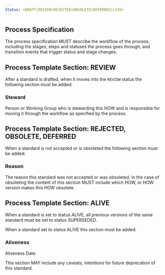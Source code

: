 ```yaml
---
Status: <DRAFT|REVIEW|REJECTED|OBSOLETE|DEFERRED|LIVE>
---
```

## Process Specification

The process specification MUST describe the workflow of the process, including the stages, steps and statuses the process goes through, and transition events that trigger status and stage changes.

## Process Template Section: REVIEW

After a standard is drafted, when it moves into the `REVIEW` status the following section must be added:

### Steward

Person or Working Group who is stewarding this HOW and is responsible for moving it through the workflow as specified by the process.

## Process Template Section: REJECTED, OBSOLETE, DEFERRED

When a standard is not accepted or is obsoleted the following section must be added:

### <status> Reason

The reason this standard was not accepted or was obsoleted.  In the case of obsoleting the content of this section MUST include which HOW, or HOW version makes this HOW obsolete.

## Process Template Section: ALIVE

When a standard is set to status ALIVE, all previous versions of the same standard must be set to status SUPERSEDED.

When a standard set to status ALIVE this section must be added:

### Aliveness

Aliveness Date: <date> 

This section MAY include any caveats, intentions for future deprecation of this standard.
